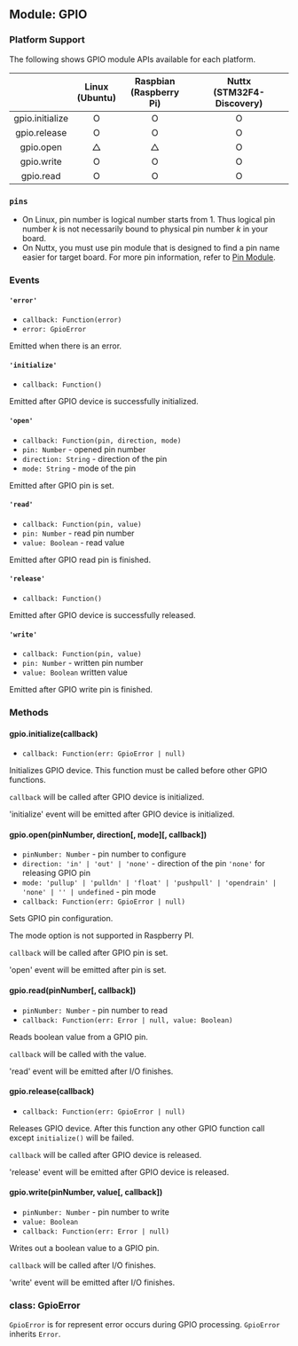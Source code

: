 ## Module: GPIO

### Platform Support

The following shows GPIO module APIs available for each platform.

|  | Linux<br/>(Ubuntu) | Raspbian<br/>(Raspberry Pi) | Nuttx<br/>(STM32F4-Discovery) |
| :---: | :---: | :---: | :---: |
| gpio.initialize | O | O | O |
| gpio.release | O | O | O |
| gpio.open | △ | △ | O |
| gpio.write | O | O | O |
| gpio.read | O | O | O |


### `pins`

* On Linux, pin number is logical number starts from 1. Thus logical pin number *k* is not necessarily bound to physical pin number *k* in your board.
* On Nuttx, you must use pin module that is designed to find a pin name easier for target board. For more pin information, refer to [Pin Module](IoT.js-API-Pin.md).


### Events


#### `'error'`
* `callback: Function(error)`
 * `error: GpioError`

Emitted when there is an error.


#### `'initialize'`
* `callback: Function()`

Emitted after GPIO device is successfully initialized.


#### `'open'`
* `callback: Function(pin, direction, mode)`
 * `pin: Number` - opened pin number
 * `direction: String` - direction of the pin
 * `mode: String` - mode of the pin

Emitted after GPIO pin is set.


#### `'read'`
* `callback: Function(pin, value)`
 * `pin: Number` - read pin number
 * `value: Boolean` - read value

Emitted after GPIO read pin is finished.


#### `'release'`
* `callback: Function()`

Emitted after GPIO device is successfully released.


#### `'write'`
* `callback: Function(pin, value)`
 * `pin: Number` - written pin number
 * `value: Boolean` written value

Emitted after GPIO write pin is finished.


### Methods

#### gpio.initialize(callback)
* `callback: Function(err: GpioError | null)`

Initializes GPIO device.
This function must be called before other GPIO functions.

`callback` will be called after GPIO device is initialized.

'initialize' event will be emitted after GPIO device is initialized.


#### gpio.open(pinNumber, direction[, mode][, callback])
* `pinNumber: Number` - pin number to configure
* `direction: 'in' | 'out' | 'none'` - direction of the pin `'none'` for releasing GPIO pin
* `mode: 'pullup' | 'pulldn' | 'float' | 'pushpull' | 'opendrain' | 'none' | '' | undefined` - pin mode
* `callback: Function(err: GpioError | null)`

Sets GPIO pin configuration.

The mode option is not supported in Raspberry PI.

`callback` will be called after GPIO pin is set.

'open' event will be emitted after pin is set.


#### gpio.read(pinNumber[, callback])
* `pinNumber: Number` - pin number to read
* `callback: Function(err: Error | null, value: Boolean)`

Reads boolean value from a GPIO pin.

`callback` will be called with the value.

'read' event will be emitted after I/O finishes.


#### gpio.release(callback)
* `callback: Function(err: GpioError | null)`

Releases GPIO device.
After this function any other GPIO function call except `initialize()` will be failed.

`callback` will be called after GPIO device is released.

'release' event will be emitted after GPIO device is released.


#### gpio.write(pinNumber, value[, callback])
* `pinNumber: Number` - pin number to write
* `value: Boolean`
* `callback: Function(err: Error | null)`

Writes out a boolean value to a GPIO pin.

`callback` will be called after I/O finishes.

'write' event will be emitted after I/O finishes.


### class: GpioError

`GpioError` is for represent error occurs during GPIO processing.
`GpioError` inherits `Error`.
